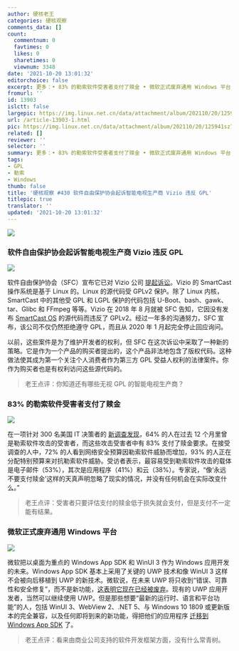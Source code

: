 ```yaml
---
author: 硬核老王
categories: 硬核观察
comments_data: []
count:
  commentnum: 0
  favtimes: 0
  likes: 0
  sharetimes: 0
  viewnum: 3348
date: '2021-10-20 13:01:32'
editorchoice: false
excerpt: 更多：• 83% 的勒索软件受害者支付了赎金 • 微软正式废弃通用 Windows 平台
fromurl: ''
id: 13903
islctt: false
largepic: https://img.linux.net.cn/data/attachment/album/202110/20/125941sz7qdaawqp9daq4i.jpg
url: /article-13903-1.html
pic: https://img.linux.net.cn/data/attachment/album/202110/20/125941sz7qdaawqp9daq4i.jpg.thumb.jpg
related: []
reviewer: ''
selector: ''
summary: 更多：• 83% 的勒索软件受害者支付了赎金 • 微软正式废弃通用 Windows 平台
tags:
- GPL
- 勒索
- Windows
thumb: false
title: '硬核观察 #430 软件自由保护协会起诉智能电视生产商 Vizio 违反 GPL'
titlepic: true
translator: ''
updated: '2021-10-20 13:01:32'
---
```


![](https://img.linux.net.cn/data/attachment/album/202110/20/125941sz7qdaawqp9daq4i.jpg)


### 软件自由保护协会起诉智能电视生产商 Vizio 违反 GPL


![](https://img.linux.net.cn/data/attachment/album/202110/20/125955ccc1ccaww7qlhfgq.jpg)


软件自由保护协会（SFC）宣布它已对 Vizio 公司 [提起诉讼](https://sfconservancy.org/news/2021/oct/19/vizio-lawsuit/)。Vizio 的 SmartCast 操作系统是基于 Linux 的。Linux 的源代码受 GPLv2 保护。除了 Linux 内核，SmartCast 中的其他受 GPL 和 LGPL 保护的代码包括 U-Boot、bash、gawk、tar、Glibc 和 FFmpeg 等等。Vizio 在 2018 年 8 月就被 SFC 告知，它因没有发布 [SmartCast OS](https://www.vizio.com/en/smartcast) 的源代码而违反了 GPLv2。经过一年多的沟通努力，SFC 宣布，该公司不仅仍然拒绝遵守 GPL，而且从 2020 年 1 月起完全停止回应询问。


以前，这些案件是为了维护开发者的权利，但 SFC 在这次诉讼中采取了一种新的策略。它是作为一个产品的购买者提出的，这个产品非法地包含了版权代码。这种做法使其成为第一个关注个人消费者作为第三方 GPL 受益人权利的法律案件。你作为购买者也是有权利访问这些源代码的。



> 
> 老王点评：你知道还有哪些无视 GPL 的智能电视生产商？
> 
> 
> 


### 83% 的勒索软件受害者支付了赎金


![](https://img.linux.net.cn/data/attachment/album/202110/20/130024seaj2mp4g4e2anlj.jpg)


在一项针对 300 名美国 IT 决策者的 [新调查发现](https://thycotic.com/resources/ransomware-survey-and-report-2021/)，64% 的人在过去 12 个月里曾是勒索软件攻击的受害者，而这些攻击受害者中有 83% 支付了赎金要求。在接受调查的人中，72% 的人看到网络安全预算因勒索软件威胁而增加，93% 的人正在分配特别预算来对抗勒索软件威胁。受访者表示，最容易受到勒索软件攻击的载体是电子邮件（53%），其次是应用程序（41%）和云（38%）。专家说，“像‘永远不要支付赎金’这样的天真声明忽略了现实的情况，并没有任何机会在实际改变什么。”



> 
> 老王点评：受害者只要评估支付的赎金低于损失就会支付，但是支付不一定能有结果。
> 
> 
> 


### 微软正式废弃通用 Windows 平台


![](https://img.linux.net.cn/data/attachment/album/202110/20/130118jjnej1ukjjjkwe7f.png)


微软把以桌面为重点的 Windows App SDK 和 WinUI 3 作为 Windows 应用开发的未来。Windows App SDK 基本上采用了关键的 UWP 技术和像 WinUI 3 这样不会被向后移植到 UWP 的新技术。微软说，在未来 UWP 将只收到“错误、可靠性和安全修复”，而不是新功能，[这表明它现在已经被废弃](https://www.thurrott.com/dev/258377/microsoft-officially-deprecates-uwp)。现有的 UWP 应用开发者，当然可以继续使用 UWP。但是那些想要“最新的运行时、语言和平台功能”的人，包括 WinUI 3、WebView 2、.NET 5、与 Windows 10 1809 或更新版本的完全兼容，以及任何即将到来的新功能，得把他们的应用程序 [迁移到 Windows App SDK](https://docs.microsoft.com/en-us/windows/apps/windows-app-sdk/migrate-to-windows-app-sdk/overall-migration-strategy) 了。



> 
> 老王点评：看来由商业公司支持的软件开发框架方面，没有什么常青树。
> 
> 
>